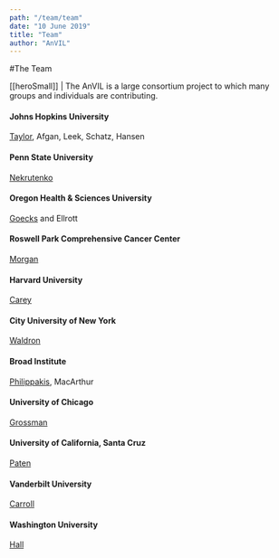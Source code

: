 ```yaml
---
path: "/team/team"
date: "10 June 2019"
title: "Team"
author: "AnVIL"
---
```


#The Team

[[heroSmall]]
| The AnVIL is a large consortium project to which many groups and individuals are contributing.

#### Johns Hopkins University
[Taylor](https://www.taylorlab.org), Afgan, Leek, Schatz, Hansen

#### Penn State University
[Nekrutenko](https://nekrut.github.io/lab_site)

#### Oregon Health & Sciences University
[Goecks](https://goeckslab.org) and Ellrott

#### Roswell Park Comprehensive Cancer Center
[Morgan](https://bioconductor.org/about/core-team)

#### Harvard University
[Carey](http://vjcitn.github.io)

#### City University of New York
[Waldron](https://waldronlab.io)

#### Broad Institute
[Philippakis](https://www.broadinstitute.org/bios/anthony-philippakis-0), MacArthur

#### University of Chicago
[Grossman](http://rgrossman.com)

#### University of California, Santa Cruz
[Paten](https://cgl.genomics.ucsc.edu/team)

#### Vanderbilt University
[Carroll](https://www.vumc.org/dbmi/person/robert-carroll-phd)

#### Washington University
[Hall](https://www.genome.wustl.edu/research/labs/hall-lab)
